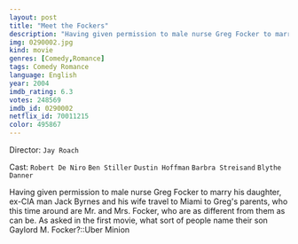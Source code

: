 ```yaml
---
layout: post
title: "Meet the Fockers"
description: "Having given permission to male nurse Greg Focker to marry his daughter, ex-CIA man Jack Byrnes and his wife travel to Miami to Greg's parents, who this time around are Mr. and Mrs. Focker, who are as different from them as can be. As asked in the first movie, what sort of people name their son Gaylord M. Focker?.."
img: 0290002.jpg
kind: movie
genres: [Comedy,Romance]
tags: Comedy Romance 
language: English
year: 2004
imdb_rating: 6.3
votes: 248569
imdb_id: 0290002
netflix_id: 70011215
color: 495867
---
```

Director: `Jay Roach`  

Cast: `Robert De Niro` `Ben Stiller` `Dustin Hoffman` `Barbra Streisand` `Blythe Danner` 

Having given permission to male nurse Greg Focker to marry his daughter, ex-CIA man Jack Byrnes and his wife travel to Miami to Greg's parents, who this time around are Mr. and Mrs. Focker, who are as different from them as can be. As asked in the first movie, what sort of people name their son Gaylord M. Focker?::Uber Minion
